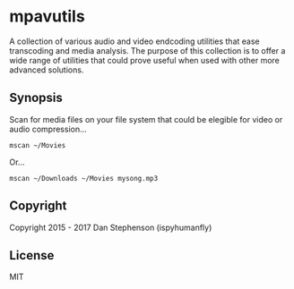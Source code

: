 # mpavutils
A collection of various audio and video endcoding utilities that ease transcoding and media analysis. The purpose of this collection is to offer a wide range of utilities that could prove useful when used with other more advanced solutions.

## Synopsis

Scan for media files on your file system that could be elegible for video or audio compression...

    mscan ~/Movies

Or...

    mscan ~/Downloads ~/Movies mysong.mp3


## Copyright
Copyright 2015 - 2017 Dan Stephenson (ispyhumanfly)

## License
MIT

